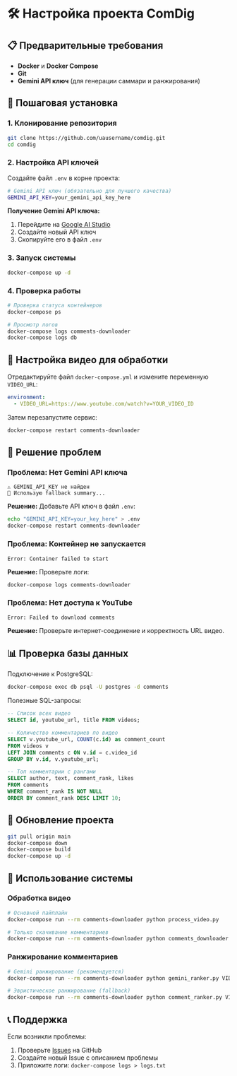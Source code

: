 # 🛠️ Настройка проекта ComDig

## 📋 Предварительные требования

- **Docker** и **Docker Compose**
- **Git**
- **Gemini API ключ** (для генерации саммари и ранжирования)

## 🚀 Пошаговая установка

### 1. Клонирование репозитория

```bash
git clone https://github.com/uausername/comdig.git
cd comdig
```

### 2. Настройка API ключей

Создайте файл `.env` в корне проекта:

```bash
# Gemini API ключ (обязательно для лучшего качества)
GEMINI_API_KEY=your_gemini_api_key_here
```

**Получение Gemini API ключа:**
1. Перейдите на [Google AI Studio](https://aistudio.google.com/app/apikey)
2. Создайте новый API ключ
3. Скопируйте его в файл `.env`

### 3. Запуск системы

```bash
docker-compose up -d
```

### 4. Проверка работы

```bash
# Проверка статуса контейнеров
docker-compose ps

# Просмотр логов
docker-compose logs comments-downloader
docker-compose logs db
```

## 🔧 Настройка видео для обработки

Отредактируйте файл `docker-compose.yml` и измените переменную `VIDEO_URL`:

```yaml
environment:
  - VIDEO_URL=https://www.youtube.com/watch?v=YOUR_VIDEO_ID
```

Затем перезапустите сервис:

```bash
docker-compose restart comments-downloader
```

## 🐛 Решение проблем

### Проблема: Нет Gemini API ключа
```
⚠️ GEMINI_API_KEY не найден
🔄 Использую fallback summary...
```

**Решение:** Добавьте API ключ в файл `.env`:
```bash
echo "GEMINI_API_KEY=your_key_here" > .env
docker-compose restart comments-downloader
```

### Проблема: Контейнер не запускается
```
Error: Container failed to start
```

**Решение:** Проверьте логи:
```bash
docker-compose logs comments-downloader
```

### Проблема: Нет доступа к YouTube
```
Error: Failed to download comments
```

**Решение:** Проверьте интернет-соединение и корректность URL видео.

## 📊 Проверка базы данных

Подключение к PostgreSQL:

```bash
docker-compose exec db psql -U postgres -d comments
```

Полезные SQL-запросы:

```sql
-- Список всех видео
SELECT id, youtube_url, title FROM videos;

-- Количество комментариев по видео
SELECT v.youtube_url, COUNT(c.id) as comment_count 
FROM videos v 
LEFT JOIN comments c ON v.id = c.video_id 
GROUP BY v.id, v.youtube_url;

-- Топ комментарии с рангами
SELECT author, text, comment_rank, likes 
FROM comments 
WHERE comment_rank IS NOT NULL 
ORDER BY comment_rank DESC LIMIT 10;
```

## 🔄 Обновление проекта

```bash
git pull origin main
docker-compose down
docker-compose build
docker-compose up -d
```

## 🎯 Использование системы

### Обработка видео
```bash
# Основной пайплайн
docker-compose run --rm comments-downloader python process_video.py

# Только скачивание комментариев
docker-compose run --rm comments-downloader python comments_downloader.py
```

### Ранжирование комментариев
```bash
# Gemini ранжирование (рекомендуется)
docker-compose run --rm comments-downloader python gemini_ranker.py VIDEO_ID --api-key=YOUR_KEY

# Эвристическое ранжирование (fallback)
docker-compose run --rm comments-downloader python comment_ranker.py VIDEO_ID
```

## 📞 Поддержка

Если возникли проблемы:

1. Проверьте [Issues](https://github.com/uausername/comdig/issues) на GitHub
2. Создайте новый Issue с описанием проблемы
3. Приложите логи: `docker-compose logs > logs.txt` 